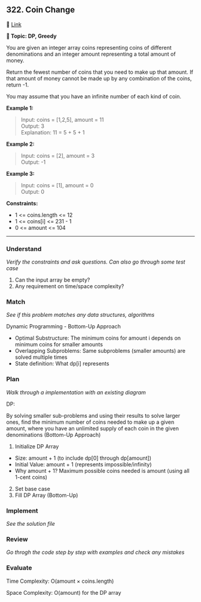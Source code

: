 ## 322. Coin Change

🔗 [Link](https://leetcode.com/problems/coin-change/description/?envType=company&envId=tiktok&favoriteSlug=tiktok-thirty-days)

**📝 Topic: DP, Greedy**

You are given an integer array coins representing coins of different denominations and an integer amount representing a total amount of money.

Return the fewest number of coins that you need to make up that amount. If that amount of money cannot be made up by any combination of the coins, return -1.

You may assume that you have an infinite number of each kind of coin.

**Example 1:**

> Input: coins = [1,2,5], amount = 11  
Output: 3  
Explanation: 11 = 5 + 5 + 1  

**Example 2:**

> Input: coins = [2], amount = 3  
Output: -1  

**Example 3:**

> Input: coins = [1], amount = 0  
Output: 0  
 
**Constraints:**

- 1 <= coins.length <= 12
- 1 <= coins[i] <= 231 - 1
- 0 <= amount <= 104

---

### Understand
_Verify the constraints and ask questions. Can also go through some test case_

1. Can the input array be empty? 
2. Any requirement on time/space complexity?

### Match
_See if this problem matches any data structures, algorithms_

Dynamic Programming - Bottom-Up Approach
- Optimal Substructure: The minimum coins for amount i depends on minimum coins for smaller amounts
- Overlapping Subproblems: Same subproblems (smaller amounts) are solved multiple times
- State definition: What dp[i] represents

### Plan
_Walk through a implementation with an existing diagram_

DP: 

By solving smaller sub-problems and using their results to solve larger ones, find the minimum number of coins needed to make up a given amount, where you have an unlimited supply of each coin in the given denominations (Bottom-Up Approach)

1. Initialize DP Array
- Size: amount + 1 (to include dp[0] through dp[amount])
- Initial Value: amount + 1 (represents impossible/infinity)
- Why amount + 1? Maximum possible coins needed is amount (using all 1-cent coins)
2. Set base case
3. Fill DP Array (Bottom-Up)


### Implement
_See the solution file_


### Review
_Go throgh the code step by step with examples and check any mistakes_


### Evaluate

Time Complexity:  O(amount × coins.length)

Space Complexity: O(amount) for the DP array


